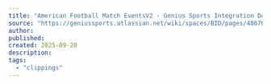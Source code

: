 ```yaml
---
title: "American Football Match EventsV2 - Genius Sports Integration Documents - Confluence"
source: "https://geniussports.atlassian.net/wiki/spaces/BID/pages/4867098268/American+Football+Match+EventsV2"
author:
published:
created: 2025-09-20
description:
tags:
  - "clippings"
---
```

